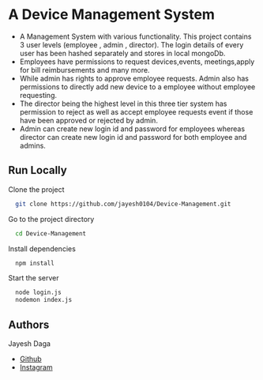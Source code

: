 
# A Device Management System
- A Management System with various functionality. This project contains 3 user levels (employee , admin , director). The login details of every user has been hashed separately and stores in local mongoDb.
- Employees have permissions to request devices,events, meetings,apply for bill reimbursements and many more.
- While admin has rights to approve employee requests. Admin also has permissions to directly add new device to a employee without employee requesting.
- The director being the highest level in this three tier system has permission to reject as well as accept employee requests event if those have been approved or rejected by admin.
- Admin can create new login id and password for employees whereas director can create new login id and password for both employee and admins.



 
## Run Locally

Clone the project

```bash
  git clone https://github.com/jayesh0104/Device-Management.git
```

Go to the project directory

```bash
  cd Device-Management
```

Install dependencies

```bash
  npm install
```

Start the server

```bash
  node login.js 
  nodemon index.js
```


## Authors
Jayesh Daga
- [Github](https://www.github.com/jayesh0104/)
- [Instagram](https://www.instagram.com/dagajayesh/?hl=en)


